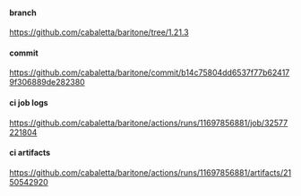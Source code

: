 #### branch
https://github.com/cabaletta/baritone/tree/1.21.3

#### commit
https://github.com/cabaletta/baritone/commit/b14c75804dd6537f77b624179f306889de282380

#### ci job logs
https://github.com/cabaletta/baritone/actions/runs/11697856881/job/32577221804

#### ci artifacts
https://github.com/cabaletta/baritone/actions/runs/11697856881/artifacts/2150542920
